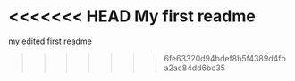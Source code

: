 <<<<<<< HEAD
My first readme
=======
my edited first readme
>>>>>>> 6fe63320d94bdef8b5f4389d4fba2ac84dd6bc35
